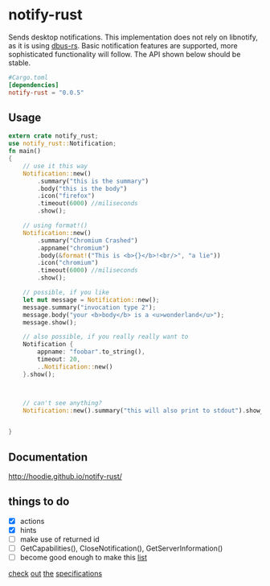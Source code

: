 # notify-rust

Sends desktop notifications. 
This implementation does not rely on libnotify, as it is using [dbus-rs](https://github.com/diwic/dbus-rs/).
Basic notification features are supported, more sophisticated functionality will follow.
The API shown below should be stable.


```toml
#Cargo.toml
[dependencies]
notify-rust = "0.0.5"
```
## Usage

```rust
extern crate notify_rust;
use notify_rust::Notification;
fn main()
{
    // use it this way
    Notification::new()
        .summary("this is the summary")
        .body("this is the body")
        .icon("firefox")
        .timeout(6000) //miliseconds
        .show();

    // using format!()
    Notification::new()
        .summary("Chromium Crashed")
        .appname("chromium")
        .body(&format!("This is <b>{}</b>!<br/>", "a lie"))
        .icon("chromium")
        .timeout(6000) //miliseconds
        .show();

    // possible, if you like
    let mut message = Notification::new();
    message.summary("invocation type 2");
    message.body("your <b>body</b> is a <u>wonderland</u>");
    message.show();

    // also possible, if you really really want to
    Notification {
        appname: "foobar".to_string(),
        timeout: 20,
        ..Notification::new()
    }.show();



    // can't see anything?
    Notification::new().summary("this will also print to stdout").show_debug();


}
```

## Documentation
http://hoodie.github.io/notify-rust/

## things to do

* [x] actions
* [x] hints
* [ ] make use of returned id
* [ ] GetCapabilities(), CloseNotification(), GetServerInformation()
* [ ] become good enough to make this [list](https://wiki.archlinux.org/index.php/Desktop_notifications#Usage_in_programming)

[check](http://www.galago-project.org/specs/notification/0.9/index.html)
[out](https://developer.gnome.org/notification-spec/)
[the](https://wiki.ubuntu.com/NotifyOSD)
[specifications](https://wiki.archlinux.org/index.php/Desktop_notifications)
